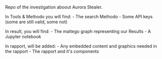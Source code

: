 Repo of the investigation aboout Aurora Stealer.

In Tools & Methodo you will find:
    - The search Methodo
    - Some API keys (some are still valid, some not)


In result, you will find:
    - The maltego graph representing our Results
    - A Jupyter notebook

In rapport, will be added:
    - Any embedded content and graphics needed in the rapport
    - The rapport and it's components
